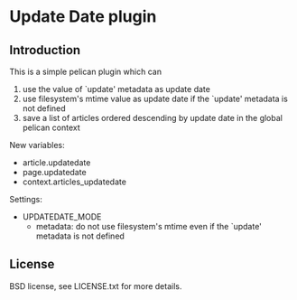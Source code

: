 # Update Date plugin

## Introduction

This is a simple pelican plugin which can

1. use the value of `update' metadata as update date
2. use filesystem's mtime value as update date if the `update' metadata is not defined
3. save a list of articles ordered descending by update date in the global pelican context
 
New variables:

* article.updatedate
* page.updatedate
* context.articles_updatedate

Settings:

* UPDATEDATE_MODE
    * metadata: do not use filesystem's mtime even if the `update' metadata is not defined

## License
BSD license, see LICENSE.txt for more details.


